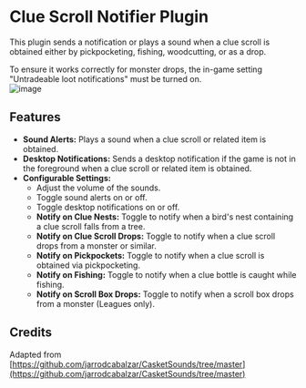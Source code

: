 # Clue Scroll Notifier Plugin

This plugin sends a notification or plays a sound when a clue scroll is obtained either by pickpocketing, fishing, woodcutting, or as a drop. 

To ensure it works correctly for monster drops, the in-game setting "Untradeable loot notifications" must be turned on.\
![image](https://github.com/SoaresPT/clue-scroll-notifier/assets/9897471/fd6788bf-38b9-4106-8f15-48a0e6b7b55b)


## Features

- **Sound Alerts:** Plays a sound when a clue scroll or related item is obtained.
- **Desktop Notifications:** Sends a desktop notification if the game is not in the foreground when a clue scroll or related item is obtained.
- **Configurable Settings:**
    - Adjust the volume of the sounds.
    - Toggle sound alerts on or off.
    - Toggle desktop notifications on or off.
    - **Notify on Clue Nests:** Toggle to notify when a bird's nest containing a clue scroll falls from a tree.
    - **Notify on Clue Scroll Drops:** Toggle to notify when a clue scroll drops from a monster or similar.
    - **Notify on Pickpockets:** Toggle to notify when a clue scroll is obtained via pickpocketing.
    - **Notify on Fishing:** Toggle to notify when a clue bottle is caught while fishing.
    - **Notify on Scroll Box Drops:** Toggle to notify when a scroll box drops from a monster (Leagues only). 

## Credits
Adapted from [https://github.com/jarrodcabalzar/CasketSounds/tree/master](https://github.com/jarrodcabalzar/CasketSounds/tree/master)
